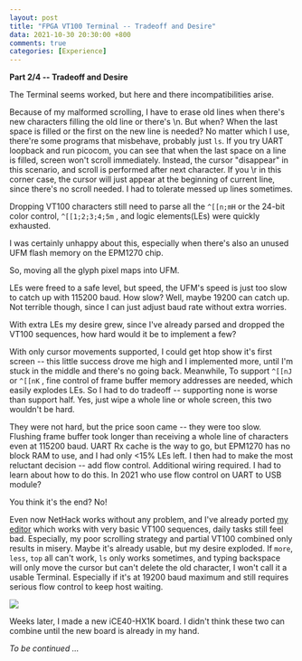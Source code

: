 ```yaml
---
layout: post
title: "FPGA VT100 Terminal -- Tradeoff and Desire"
data: 2021-10-30 20:30:00 +800
comments: true
categories: [Experience]
---
```


**Part 2/4 -- Tradeoff and Desire**

The Terminal seems worked, but here and there incompatibilities arise. 

Because of my malformed scrolling, I have to erase old lines when there's new characters filling the old line or there's \n. But when? When the last space is filled or the first on the new line is needed? No matter which I use, there're some programs that misbehave, probably just `ls`. If you try UART loopback and run picocom, you can see that when the last space on a line is filled, screen won't scroll immediately. Instead, the cursor "disappear" in this scenario, and scroll is performed after next character. If you \r in this corner case, the cursor will just appear at the beginning of current line, since there's no scroll needed. I had to tolerate messed up lines sometimes. 

Dropping VT100 characters still need to parse all the `^[[n;mH` or the 24-bit color control, `^[[1;2;3;4;5m` , and logic elements(LEs) were quickly exhausted. 

I was certainly unhappy about this, especially when there's also an unused UFM flash memory on the EPM1270 chip. 

So, moving all the glyph pixel maps into UFM. 

LEs were freed to a safe level, but speed, the UFM's speed is just too slow to catch up with 115200 baud. How slow? Well, maybe 19200 can catch up. Not terrible though, since I can just adjust baud rate without extra worries.

With extra LEs my desire grew, since I've already parsed and dropped the VT100 sequences, how hard would it be to implement a few?

With only cursor movements supported, I could get htop show it's first screen -- this little success drove me high and I implemented more, until I'm stuck in the middle and there's no going back. Meanwhile, To support `^[[nJ` or `^[[nK` , fine control of frame buffer memory addresses are needed, which easily explodes LEs. So I had to do tradeoff -- supporting none is worse than support half. Yes, just wipe a whole line or whole screen, this two wouldn't be hard. 

They were not hard, but the price soon came -- they were too slow. Flushing frame buffer took longer than receiving a whole line of characters even at 115200 baud. UART Rx cache is the way to go, but EPM1270 has no block RAM to use, and I had only <15% LEs left. I then had to make the most reluctant decision -- add flow control. Additional wiring required. I had to learn about how to do this. In 2021 who use flow control on UART to USB module? 

You think it's the end? No!

Even now NetHack works without any problem, and I've already ported [my editor](https://github.com/regymm/ymedit) which works with very basic VT100 sequences, daily tasks still feel bad. Especially, my poor scrolling strategy and partial VT100 combined only results in misery. Maybe it's already usable, but my desire exploded. If `more`, `less`, `top` all can't work, `ls` only works sometimes, and typing backspace will only move the cursor but can't delete the old character, I won't call it a usable Terminal. Especially if it's at 19200 baud maximum and still requires serious flow control to keep host waiting. 

![](/MyBlog/images/vt100/terminal1.png)

Weeks later, I made a new iCE40-HX1K board. I didn't think these two can combine until the new board is already in my hand. 

*To be continued ...*

